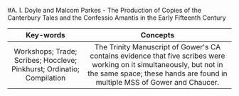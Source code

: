 #A. I. Doyle and Malcom Parkes - The Production of Copies of the Canterbury Tales and the Confessio Amantis in the Early Fifteenth Century

|Key-words|Concepts|
|:---:|:---:|
|Workshops; Trade; Scribes; Hoccleve; Pinkhurst; Ordinatio; Compilation|The Trinity Manuscript of Gower's CA contains evidence that five scribes were working on it simultaneously, but not in the same space; these hands are found in multiple MSS of Gower and Chaucer.|
